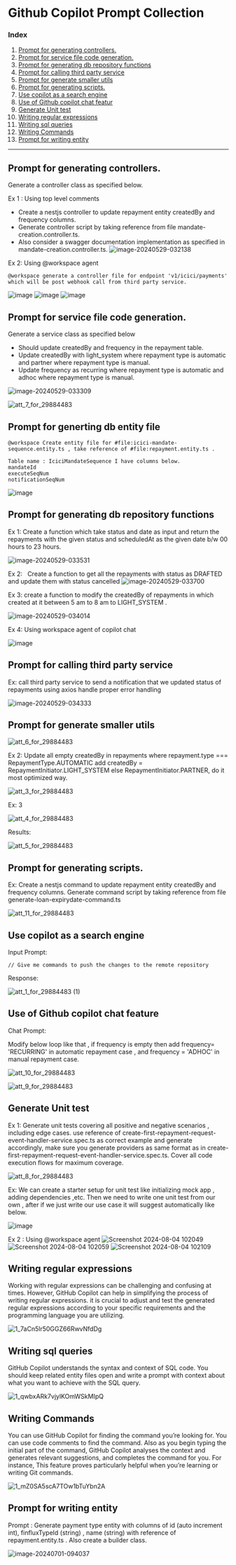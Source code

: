 # Github Copilot Prompt Collection

### Index

1. [Prompt for generating controllers.](#prompt-for-generating-controllers)
2. [Prompt for service file code generation.](#prompt-for-service-file-code-generation)
3. [Prompt for generating db repository functions](#prompt-for-generating-db-repository-functions)
4. [Prompt for calling third party service](#prompt-for-calling-third-party-service)
5. [Prompt for generate smaller utils](#prompt-for-generate-smaller-utils)
6. [Prompt for generating scripts.](#prompt-for-generating-scripts)
7. [Use copilot as a search engine](#use-copilot-as-a-search-engine)
8. [Use of Github copilot chat featur](#use-of-github-copilot-chat-feature)
9. [Generate Unit test](#generate-unit-test)
10. [Writing regular expressions](#writing-regular-expressions)
11. [Writing sql queries](#writing-sql-queries)
12. [Writing Commands](#writing-commands)
13. [Prompt for writing entity](#prompt-for-writing-entity)

---

## Prompt for generating controllers.

Generate a controller class as specified below.

Ex 1 : Using top level comments

- Create a nestjs controller to update repayment entity createdBy and frequency columns.
- Generate controller script by taking reference from file mandate-creation.controller.ts.
- Also consider a swagger documentation implementation as specified in mandate-creation.controller.ts.
  ![image-20240529-032138](https://github.com/Talentica/github-copilot-knowledge-base/assets/109061225/ecd86543-6b37-45ec-9d8a-ffa72eb95c40)

Ex 2: Using @workspace agent

```
@workspace generate a controller file for endpoint 'v1/icici/payments' which will be post webhook call from third party service.
```

![image](https://github.com/user-attachments/assets/50e6f653-8dd9-431b-a312-fadcdcc31365)
![image](https://github.com/user-attachments/assets/fc8c0191-47ef-4139-9821-3616b4f3d832)
![image](https://github.com/user-attachments/assets/bf56566f-c43c-46ac-92ca-1b7a85d5f430)


## Prompt for service file code generation.

Generate a service class as specified below

- Should update createdBy and frequency in the repayment table.
- Update createdBy with light_system where repayment type is automatic and partner where repayment type is manual.
- Update frequency as recurring where repayment type is automatic and adhoc where repayment type is manual.

![image-20240529-033309](https://github.com/Talentica/github-copilot-knowledge-base/assets/109061225/827e751e-b842-4d2f-967c-60856657f0dc)

![att_7_for_29884483](https://github.com/Talentica/github-copilot-knowledge-base/assets/109061225/6b277ddd-d5eb-4f9c-abd6-e2361dc5a386)

## Prompt for generting db entity file

```
@workspace Create entity file for #file:icici-mandate-sequence.entity.ts , take reference of #file:repayment.entity.ts .

Table name : IciciMandateSequence I have columns below.
mandateId
executeSeqNum
notificationSeqNum
```

![image](https://github.com/user-attachments/assets/dfa19903-f04d-41b7-bc35-1479bdb51706)


## Prompt for generating db repository functions

Ex 1: Create a function which take status and date as input and return the repayments with the given status and scheduledAt as the given date b/w 00 hours to 23 hours.

![image-20240529-033531](https://github.com/Talentica/github-copilot-knowledge-base/assets/109061225/274d3e28-7fe2-4ddb-87de-c7f0cfa6e029)

Ex 2:   Create a function to get all the repayments with status as DRAFTED and update them with status cancelled
![image-20240529-033700](https://github.com/Talentica/github-copilot-knowledge-base/assets/109061225/861e2c31-75ab-4785-a71e-9878e5588815)

Ex 3: create a function to modify the createdBy of repayments in which created at it between 5 am to 8 am to LIGHT_SYSTEM .

![image-20240529-034014](https://github.com/Talentica/github-copilot-knowledge-base/assets/109061225/b7667322-e374-4e67-b256-daae79d22f9e)

Ex 4: Using workspace agent of copilot chat

![image](https://github.com/user-attachments/assets/1ce5143a-1638-40cc-8932-fe65430968c1)


## Prompt for calling third party service

Ex: call third party service to send a notification that we updated status of repayments using axios handle proper error handling

![image-20240529-034333](https://github.com/Talentica/github-copilot-knowledge-base/assets/109061225/08ce1294-8595-487b-b81c-c04e1cb80bfe)

## Prompt for generate smaller utils

![att_6_for_29884483](https://github.com/Talentica/github-copilot-knowledge-base/assets/109061225/5f5efae3-dad6-40d7-bdc2-7ab43c0a394e)

Ex 2: Update all empty createdBy in repayments where repayment.type === RepaymentType.AUTOMATIC add createdBy = RepaymentInitiator.LIGHT_SYSTEM else RepaymentInitiator.PARTNER, do it most optimized way.

![att_3_for_29884483](https://github.com/Talentica/github-copilot-knowledge-base/assets/109061225/beb59093-b346-4256-baa4-e6b1718d88be)

Ex: 3

![att_4_for_29884483](https://github.com/Talentica/github-copilot-knowledge-base/assets/109061225/0adbdd45-a464-4d4c-983d-a6d676d1ad71)

Results:

![att_5_for_29884483](https://github.com/Talentica/github-copilot-knowledge-base/assets/109061225/699e662c-8bd3-4c68-8205-97731e3d57f8)

## Prompt for generating scripts.

Ex: Create a nestjs command to update repayment entity createdBy and frequency columns. Generate command script by taking reference from file generate-loan-expirydate-command.ts

![att_11_for_29884483](https://github.com/Talentica/github-copilot-knowledge-base/assets/109061225/965e248b-f411-4db0-9d47-224b29b836ab)

## Use copilot as a search engine

Input Prompt:

```
// Give me commands to push the changes to the remote repository
```

Response:

![att_1_for_29884483 (1)](https://github.com/Talentica/github-copilot-knowledge-base/assets/109061225/be244705-bd06-4da4-895b-d322066372ac)

## Use of Github copilot chat feature

Chat Prompt:

Modify below loop like that , if frequency is empty then add frequency= 'RECURRING' in automatic repayment case , and frequency = 'ADHOC' in manual repayment case.

![att_10_for_29884483](https://github.com/Talentica/github-copilot-knowledge-base/assets/109061225/9bafbc2a-65f6-41d3-9315-5e5f516b208f)

![att_9_for_29884483](https://github.com/Talentica/github-copilot-knowledge-base/assets/109061225/f127cfaa-8d9e-4289-9f15-e27ef2aed734)

## Generate Unit test

Ex 1: Generate unit tests covering all positive and negative scenarios , including edge cases. use reference of create-first-repayment-request-event-handler-service.spec.ts as correct example and generate accordingly, make sure you generate providers as same format as in create-first-repayment-request-event-handler-service.spec.ts. Cover all code execution flows for maximum coverage.

![att_8_for_29884483](https://github.com/Talentica/github-copilot-knowledge-base/assets/109061225/981a7c82-a402-40cd-80c9-45ef4e5b46a5)

Ex: We can create a starter setup for unit test like initializing mock app , adding dependencies ,etc. Then we need to write one unit test from our own , after if we just write our use case it will suggest automatically like below.

![image](https://github.com/user-attachments/assets/152bc8fc-9502-43b0-9c35-e3d39d167ce4)

Ex 2 : Using @workspace agent
![Screenshot 2024-08-04 102049](https://github.com/user-attachments/assets/3aa72d90-c8c4-4180-b5dd-691aaae8d2cc)
![Screenshot 2024-08-04 102059](https://github.com/user-attachments/assets/314d1353-8fbb-4633-b380-18e862e6ccbe)
![Screenshot 2024-08-04 102109](https://github.com/user-attachments/assets/27f69248-929f-4ce4-9e80-832eb321ed15)

## Writing regular expressions

Working with regular expressions can be challenging and confusing at times. However, GitHub Copilot can help in simplifying the process of writing regular expressions. it is crucial to adjust and test the generated regular expressions according to your specific requirements and the programming language you are utilizing.

![1_7aCn5lr50GGZ66RwvNfdDg](https://github.com/Talentica/github-copilot-knowledge-base/assets/109061225/7d4d56db-c031-4e4b-bc1c-d3854eb8701a)

## Writing sql queries

GitHub Copilot understands the syntax and context of SQL code. You should keep related entity files open and write a prompt with context about what you want to achieve with the SQL query.

![1_qwbxARk7vjylKOmWSkMIpQ](https://github.com/Talentica/github-copilot-knowledge-base/assets/109061225/9016d4fa-15b1-43a3-b051-429b96af199f)

## Writing Commands

You can use GitHub Copilot for finding the command you’re looking for. You can use code comments to find the command. Also as you begin typing the initial part of the command, GitHub Copilot analyses the context and generates relevant suggestions, and completes the command for you. For instance, This feature proves particularly helpful when you’re learning or writing Git commands.

![1_mZ0SA5scA7TOw1bTuYbn2A](https://github.com/Talentica/github-copilot-knowledge-base/assets/109061225/89f4136c-f2fd-4281-90c0-b546c9f986b6)

## Prompt for writing entity

Prompt : Generate payment type entity with columns of id (auto increment int), finfluxTypeId (string) , name (string) with reference of repayment.entity.ts . Also create a builder class.

![image-20240701-094037](https://github.com/Talentica/github-copilot-knowledge-base/assets/109061225/46b4792a-1133-4cf9-89ce-f543172ab374)
